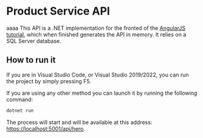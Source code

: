 # Product Service API

aaaa This API is a .NET implementation for the fronted of the [AngularJS tutorial](https://angular.io/tutorial), which when finished generates the API in memory. It relies on a SQL Server database.

## How to run it

If you are in Visual Studio Code, or Visual Studio 2019/2022, you can run the project by simply pressing F5.

If you are using any other method you can launch it by running the following command:

```bash
dotnet run
```
The process will start and will be available at this address: [https://localhost:5001/api/hero](https://localhost:5001/api/hero).